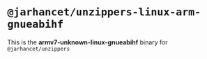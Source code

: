 # `@jarhancet/unzippers-linux-arm-gnueabihf`

This is the **armv7-unknown-linux-gnueabihf** binary for `@jarhancet/unzippers`
